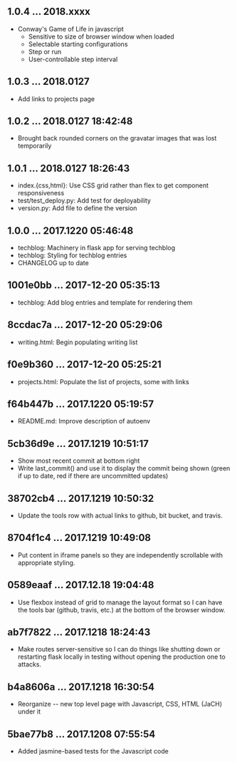 ## 1.0.4 ... 2018.xxxx

 * Conway's Game of Life in javascript
   * Sensitive to size of browser window when loaded
   * Selectable starting configurations
   * Step or run
   * User-controllable step interval

## 1.0.3 ... 2018.0127

 * Add links to projects page

## 1.0.2 ... 2018.0127 18:42:48

 * Brought back rounded corners on the gravatar images that was lost
   temporarily

## 1.0.1 ... 2018.0127 18:26:43

 * index.{css,html}: Use CSS grid rather than flex to get component
   responsiveness
 * test/test_deploy.py: Add test for deployability
 * version.py: Add file to define the version

## 1.0.0 ... 2017.1220 05:46:48

 * techblog: Machinery in flask app for serving techblog
 * techblog: Styling for techblog entries
 * CHANGELOG up to date

## 1001e0bb ... 2017-12-20 05:35:13

 * techblog: Add blog entries and template for rendering them

## 8ccdac7a ... 2017-12-20 05:29:06

 * writing.html: Begin populating writing list

## f0e9b360 ... 2017-12-20 05:25:21

 * projects.html: Populate the list of projects, some with links

## f64b447b ... 2017.1220 05:19:57

 * README.md: Improve description of autoenv

## 5cb36d9e ... 2017.1219 10:51:17

 * Show most recent commit at bottom right
 * Write last_commit() and use it to display the commit being shown (green
   if up to date, red if there are uncommitted updates)

## 38702cb4 ... 2017.1219 10:50:32

 * Update the tools row with actual links to github, bit bucket, and
   travis.

## 8704f1c4 ... 2017.1219 10:49:08

 * Put content in iframe panels so they are independently scrollable with
   appropriate styling.

## 0589eaaf ... 2017.12.18 19:04:48

 * Use flexbox instead of grid to manage the layout format so I can have
   the tools bar (github, travis, etc.) at the bottom of the browser
   window.

## ab7f7822 ... 2017.1218 18:24:43

 * Make routes server-sensitive so I can do things like shutting down or
   restarting flask locally in testing without opening the production one
   to attacks.

## b4a8606a ... 2017.1218 16:30:54

 * Reorganize -- new top level page with Javascript, CSS, HTML (JaCH) under
   it

## 5bae77b8 ... 2017.1208 07:55:54

 * Added jasmine-based tests for the Javascript code
